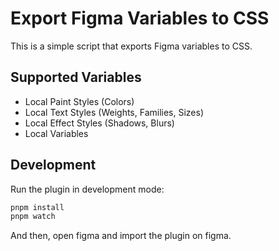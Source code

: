# Export Figma Variables to CSS

This is a simple script that exports Figma variables to CSS.

## Supported Variables

- Local Paint Styles (Colors)
- Local Text Styles (Weights, Families, Sizes)
- Local Effect Styles (Shadows, Blurs)
- Local Variables

## Development

Run the plugin in development mode:

```bash
pnpm install
pnpm watch
```

And then, open figma and import the plugin on figma.
